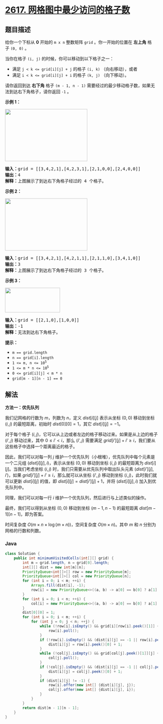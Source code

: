 # [2617. 网格图中最少访问的格子数](https://leetcode.cn/problems/minimum-number-of-visited-cells-in-a-grid)

## 题目描述

<p>给你一个下标从 <strong>0</strong>&nbsp;开始的&nbsp;<code>m x n</code>&nbsp;整数矩阵&nbsp;<code>grid</code>&nbsp;。你一开始的位置在&nbsp;<strong>左上角</strong>&nbsp;格子&nbsp;<code>(0, 0)</code>&nbsp;。</p>

<p>当你在格子&nbsp;<code>(i, j)</code>&nbsp;的时候，你可以移动到以下格子之一：</p>

<ul>
	<li>满足 <code>j &lt; k &lt;= grid[i][j] + j</code>&nbsp;的格子&nbsp;<code>(i, k)</code>&nbsp;（向右移动），或者</li>
	<li>满足 <code>i &lt; k &lt;= grid[i][j] + i</code>&nbsp;的格子&nbsp;<code>(k, j)</code>&nbsp;（向下移动）。</li>
</ul>

<p>请你返回到达 <strong>右下角</strong>&nbsp;格子&nbsp;<code>(m - 1, n - 1)</code>&nbsp;需要经过的最少移动格子数，如果无法到达右下角格子，请你返回&nbsp;<code>-1</code>&nbsp;。</p>

<p><strong>示例 1：</strong></p>

<p><img alt="" src="https://fastly.jsdelivr.net/gh/doocs/leetcode@main/solution/2600-2699/2617.Minimum%20Number%20of%20Visited%20Cells%20in%20a%20Grid/images/ex1.png" style="width: 271px; height: 171px;"></p>

<pre><b>输入：</b>grid = [[3,4,2,1],[4,2,3,1],[2,1,0,0],[2,4,0,0]]
<b>输出：</b>4
<b>解释：</b>上图展示了到达右下角格子经过的 4 个格子。
</pre>

<p><strong>示例 2：</strong></p>

<p><img alt="" src="https://fastly.jsdelivr.net/gh/doocs/leetcode@main/solution/2600-2699/2617.Minimum%20Number%20of%20Visited%20Cells%20in%20a%20Grid/images/ex2.png" style="width: 271px; height: 171px;"></p>

<pre><b>输入：</b>grid = [[3,4,2,1],[4,2,1,1],[2,1,1,0],[3,4,1,0]]
<b>输出：</b>3
<strong>解释：</strong>上图展示了到达右下角格子经过的 3 个格子。
</pre>

<p><strong>示例 3：</strong></p>

<p><img alt="" src="https://fastly.jsdelivr.net/gh/doocs/leetcode@main/solution/2600-2699/2617.Minimum%20Number%20of%20Visited%20Cells%20in%20a%20Grid/images/ex3.png" style="width: 181px; height: 81px;"></p>

<pre><b>输入：</b>grid = [[2,1,0],[1,0,0]]
<b>输出：</b>-1
<b>解释：</b>无法到达右下角格子。
</pre>

<p><strong>提示：</strong></p>

<ul>
	<li><code>m == grid.length</code></li>
	<li><code>n == grid[i].length</code></li>
	<li><code>1 &lt;= m, n &lt;= 10<sup>5</sup></code></li>
	<li><code>1 &lt;= m * n &lt;= 10<sup>5</sup></code></li>
	<li><code>0 &lt;= grid[i][j] &lt; m * n</code></li>
	<li><code>grid[m - 1][n - 1] == 0</code></li>
</ul>

## 解法

**方法一：优先队列**

我们记网格的行数为 $m$，列数为 $n$，定义 $dist[i][j]$ 表示从坐标 $(0, 0)$ 移动到坐标 $(i, j)$ 的最短距离，初始时 $dist[0][0] = 1$，其它 $dist[i][j]=-1$。

对于每个格子 $(i, j)$，它可以从上边或者左边的格子移动过来。如果是从上边的格子 $(i', j)$ 移动过来，其中 $0 \leq i' \lt i$，那么 $(i', j)$ 需要满足 $grid[i'][j] + i' \geq i$，我们要从这些格子中选择一个距离最近的格子。

因此，我们可以对每一列 $j$ 维护一个优先队列（小根堆），优先队列中每个元素是一个二元组 $(dist[i][j], i)$，表示从坐标 $(0, 0)$ 移动到坐标 $(i, j)$ 的最短距离为 $dist[i][j]$。当我们考虑坐标 $(i, j)$ 时，我们只需要从优先队列中取出队头元素 $(dist[i'][j], i')$，如果 $grid[i'][j] + i' \geq i$，那么就可以从坐标 $(i', j)$ 移动到坐标 $(i, j)$，此时我们就可以更新 $dist[i][j]$ 的值，即 $dist[i][j] = dist[i'][j] + 1$，并将 $(dist[i][j], i)$ 加入到优先队列中。

同理，我们可以对每一行 $i$ 维护一个优先队列，然后进行与上述类似的操作。

最终，我们可以得到从坐标 $(0, 0)$ 移动到坐标 $(m - 1, n - 1)$ 的最短距离 $dist[m - 1][n - 1]$，即为答案。

时间复杂度 $O(m \times n \times \log (m \times n))$，空间复杂度 $O(m \times n)$。其中 $m$ 和 $n$ 分别为网格的行数和列数。

### **Java**

```java
class Solution {
    public int minimumVisitedCells(int[][] grid) {
        int m = grid.length, n = grid[0].length;
        int[][] dist = new int[m][n];
        PriorityQueue<int[]>[] row = new PriorityQueue[m];
        PriorityQueue<int[]>[] col = new PriorityQueue[n];
        for (int i = 0; i < m; ++i) {
            Arrays.fill(dist[i], -1);
            row[i] = new PriorityQueue<>((a, b) -> a[0] == b[0] ? a[1] - b[1] : a[0] - b[0]);
        }
        for (int i = 0; i < n; ++i) {
            col[i] = new PriorityQueue<>((a, b) -> a[0] == b[0] ? a[1] - b[1] : a[0] - b[0]);
        }
        dist[0][0] = 1;
        for (int i = 0; i < m; ++i) {
            for (int j = 0; j < n; ++j) {
                while (!row[i].isEmpty() && grid[i][row[i].peek()[1]] + row[i].peek()[1] < j) {
                    row[i].poll();
                }
                if (!row[i].isEmpty() && (dist[i][j] == -1 || row[i].peek()[0] + 1 < dist[i][j])) {
                    dist[i][j] = row[i].peek()[0] + 1;
                }
                while (!col[j].isEmpty() && grid[col[j].peek()[1]][j] + col[j].peek()[1] < i) {
                    col[j].poll();
                }
                if (!col[j].isEmpty() && (dist[i][j] == -1 || col[j].peek()[0] + 1 < dist[i][j])) {
                    dist[i][j] = col[j].peek()[0] + 1;
                }
                if (dist[i][j] != -1) {
                    row[i].offer(new int[] {dist[i][j], j});
                    col[j].offer(new int[] {dist[i][j], i});
                }
            }
        }
        return dist[m - 1][n - 1];
    }
}
```
